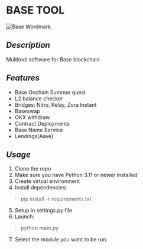 # **BASE TOOL**

![Base Wordmark](https://github.com/base-org/brand-kit/blob/main/logo/wordmark/Base_Wordmark_Blue.svg)

## ***Description***

Multitool software for Base blockchain

## ***Features***

+ Base Onchain Summer quest
+ L2 balance checker
+ Bridges: Nitro, Relay, Zora Instant
+ Baseswap
+ OKX withdraw
+ Contract Deployments
+ Base Name Service
+ Lendings(Aave)

## ***Usage***

1. Clone the repo
2. Make sure you have Python 3.11 or newer installed
3. Create virtual environment
4. Install dependencies:
   
> pip install -r requirements.txt

5. Setup in settings.py file
6. Launch:
   
> python main.py

7. Select the module you want to be run.
